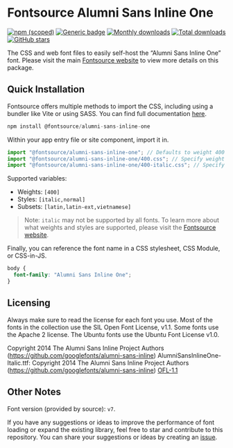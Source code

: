 # Fontsource Alumni Sans Inline One

[![npm (scoped)](https://img.shields.io/npm/v/@fontsource/alumni-sans-inline-one?color=brightgreen)](https://www.npmjs.com/package/@fontsource/alumni-sans-inline-one) [![Generic badge](https://img.shields.io/badge/fontsource-passing-brightgreen)](https://github.com/fontsource/fontsource) [![Monthly downloads](https://badgen.net/npm/dm/@fontsource/alumni-sans-inline-one)](https://github.com/fontsource/fontsource) [![Total downloads](https://badgen.net/npm/dt/@fontsource/alumni-sans-inline-one)](https://github.com/fontsource/fontsource) [![GitHub stars](https://img.shields.io/github/stars/fontsource/fontsource.svg?style=social&label=Star)](https://github.com/fontsource/fontsource/stargazers)

The CSS and web font files to easily self-host the “Alumni Sans Inline One” font. Please visit the main [Fontsource website](https://fontsource.org/fonts/alumni-sans-inline-one) to view more details on this package.

## Quick Installation

Fontsource offers multiple methods to import the CSS, including using a bundler like Vite or using SASS. You can find full documentation [here](https://fontsource.org/docs/getting-started/introduction).

```javascript
npm install @fontsource/alumni-sans-inline-one
```

Within your app entry file or site component, import it in.

```javascript
import "@fontsource/alumni-sans-inline-one"; // Defaults to weight 400
import "@fontsource/alumni-sans-inline-one/400.css"; // Specify weight
import "@fontsource/alumni-sans-inline-one/400-italic.css"; // Specify weight and style
```

Supported variables:
- Weights: `[400]`
- Styles: `[italic,normal]`
- Subsets: `[latin,latin-ext,vietnamese]`

> Note: `italic` may not be supported by all fonts. To learn more about what weights and styles are supported, please visit the [Fontsource website](https://fontsource.org/fonts/alumni-sans-inline-one).

Finally, you can reference the font name in a CSS stylesheet, CSS Module, or CSS-in-JS.

```css
body {
  font-family: "Alumni Sans Inline One";
}
```

## Licensing
Always make sure to read the license for each font you use. Most of the fonts in the collection use the SIL Open Font License, v1.1. Some fonts use the Apache 2 license. The Ubuntu fonts use the Ubuntu Font License v1.0.

Copyright 2014 The Alumni Sans Inline Project Authors (https://github.com/googlefonts/alumni-sans-inline) AlumniSansInlineOne-Italic.ttf: Copyright 2014 The Alumni Sans Inline Project Authors (https://github.com/googlefonts/alumni-sans-inline)
[OFL-1.1](https://openfontlicense.org)

## Other Notes
Font version (provided by source): `v7`.

If you have any suggestions or ideas to improve the performance of font loading or expand the existing library, feel free to star and contribute to this repository. You can share your suggestions or ideas by creating an [issue](https://github.com/fontsource/fontsource/issues).